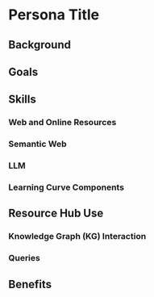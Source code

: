 # Persona Title

## Background

## Goals

## Skills

### Web and Online Resources

### Semantic Web

### LLM

### Learning Curve Components

## Resource Hub Use

### Knowledge Graph (KG) Interaction

### Queries

## Benefits
